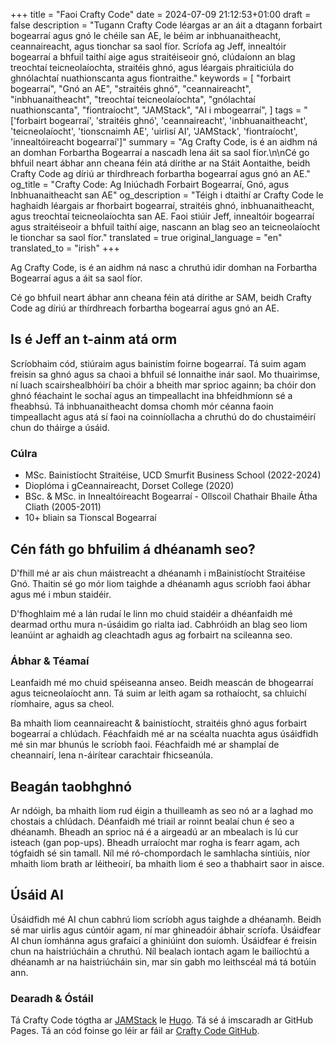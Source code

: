 +++
title = "Faoi Crafty Code"
date = 2024-07-09 21:12:53+01:00
draft = false
description = "Tugann Crafty Code léargas ar an áit a dtagann forbairt bogearraí agus gnó le chéile san AE, le béim ar inbhuanaitheacht, ceannaireacht, agus tionchar sa saol fíor. Scríofa ag Jeff, innealtóir bogearraí a bhfuil taithí aige agus straitéiseoir gnó, clúdaíonn an blag treochtaí teicneolaíochta, straitéis ghnó, agus léargais phraiticiúla do ghnólachtaí nuathionscanta agus fiontraithe."
keywords = [
    "forbairt bogearraí",
    "Gnó an AE",
    "straitéis ghnó",
    "ceannaireacht",
    "inbhuanaitheacht",
    "treochtaí teicneolaíochta",
    "gnólachtaí nuathionscanta",
    "fiontraíocht",
    "JAMStack",
    "AI i mbogearraí",
]
tags = "['forbairt bogearraí', 'straitéis ghnó', 'ceannaireacht', 'inbhuanaitheacht', 'teicneolaíocht', 'tionscnaimh AE', 'uirlisí AI', 'JAMStack', 'fiontraíocht', 'innealtóireacht bogearraí']"
summary = "Ag Crafty Code, is é an aidhm ná an domhan Forbartha Bogearraí a nascadh lena áit sa saol fíor.\n\nCé go bhfuil neart ábhar ann cheana féin atá dírithe ar na Stáit Aontaithe, beidh Crafty Code ag díriú ar thírdhreach forbartha bogearraí agus gnó an AE."
og_title = "Crafty Code: Ag Iniúchadh Forbairt Bogearraí, Gnó, agus Inbhuanaitheacht san AE"
og_description = "Téigh i dtaithí ar Crafty Code le haghaidh léargais ar fhorbairt bogearraí, straitéis ghnó, inbhuanaitheacht, agus treochtaí teicneolaíochta san AE. Faoi stiúir Jeff, innealtóir bogearraí agus straitéiseoir a bhfuil taithí aige, nascann an blag seo an teicneolaíocht le tionchar sa saol fíor."
translated = true
original_language = "en"
translated_to = "irish"
+++

Ag Crafty Code, is é an aidhm ná nasc a chruthú idir domhan na Forbartha Bogearraí agus a áit sa saol fíor.

Cé go bhfuil neart ábhar ann cheana féin atá dírithe ar SAM, beidh Crafty Code ag díriú ar thírdhreach forbartha bogearraí agus gnó an AE.

## Is é Jeff an t-ainm atá orm

Scríobhaim cód, stiúraim agus bainistím foirne bogearraí. Tá suim agam freisin sa ghnó agus sa chaoi a bhfuil sé lonnaithe inár saol. Mo thuairimse, ní luach scairshealbhóirí ba chóir a bheith mar sprioc againn; ba chóir don ghnó féachaint le sochaí agus an timpeallacht ina bhfeidhmíonn sé a fheabhsú. Tá inbhuanaitheacht domsa chomh mór céanna faoin timpeallacht agus atá sí faoi na coinníollacha a chruthú do do chustaiméirí chun do tháirge a úsáid.

### Cúlra

- MSc. Bainistíocht Straitéise, UCD Smurfit Business School (2022-2024)
- Dioplóma i gCeannaireacht, Dorset College (2020)
- BSc. & MSc. in Innealtóireacht Bogearraí - Ollscoil Chathair Bhaile Átha Cliath (2005-2011)
- 10+ bliain sa Tionscal Bogearraí

## Cén fáth go bhfuilim á dhéanamh seo?

D'fhill mé ar ais chun máistreacht a dhéanamh i mBainistíocht Straitéise Gnó. Thaitin sé go mór liom taighde a dhéanamh agus scríobh faoi ábhar agus mé i mbun staidéir.

D'fhoghlaim mé a lán rudaí le linn mo chuid staidéir a dhéanfaidh mé dearmad orthu mura n-úsáidim go rialta iad. Cabhróidh an blag seo liom leanúint ar aghaidh ag cleachtadh agus ag forbairt na scileanna seo.

### Ábhar & Téamaí

Leanfaidh mé mo chuid spéiseanna anseo. Beidh meascán de bhogearraí agus teicneolaíocht ann. Tá suim ar leith agam sa rothaíocht, sa chluichí ríomhaire, agus sa cheol.

Ba mhaith liom ceannaireacht & bainistíocht, straitéis ghnó agus forbairt bogearraí a chlúdach. Féachfaidh mé ar na scéalta nuachta agus úsáidfidh mé sin mar bhunús le scríobh faoi. Féachfaidh mé ar shamplaí de cheannairí, lena n-áirítear carachtair fhicseanúla.

## Beagán taobhghnó

Ar ndóigh, ba mhaith liom rud éigin a thuilleamh as seo nó ar a laghad mo chostais a chlúdach. Déanfaidh mé triail ar roinnt bealaí chun é seo a dhéanamh. Bheadh an sprioc ná é a airgeadú ar an mbealach is lú cur isteach (gan pop-ups). Bheadh urraíocht mar rogha is fearr agam, ach tógfaidh sé sin tamall. Níl mé ró-chompordach le samhlacha síntiúis, níor mhaith liom brath ar léitheoirí, ba mhaith liom é seo a thabhairt saor in aisce.

## Úsáid AI

Úsáidfidh mé AI chun cabhrú liom scríobh agus taighde a dhéanamh. Beidh sé mar uirlis agus cúntóir agam, ní mar ghineadóir ábhair scríofa. Úsáidfear AI chun íomhánna agus grafaicí a ghiniúint don suíomh. Úsáidfear é freisin chun na haistriúcháin a chruthú. Níl bealach iontach agam le bailíochtú a dhéanamh ar na haistriúcháin sin, mar sin gabh mo leithscéal má tá botúin ann.

### Dearadh & Óstáil

Tá Crafty Code tógtha ar [JAMStack](https://jamstack.org/) le [Hugo](https://gohugo.io/). Tá sé á imscaradh ar GitHub Pages. Tá an cód foinse go léir ar fáil ar [Crafty Code GitHub](https://github.com/Crafty-Code).